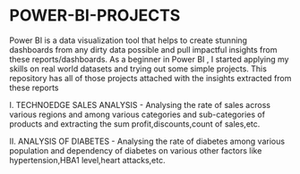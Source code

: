 # POWER-BI-PROJECTS
Power BI is a data visualization tool that helps to create stunning dashboards from any dirty data possible and pull impactful insights from these reports/dashboards.
As a beginner in Power BI , I started applying my skills on real world datasets and trying out some simple projects. 
This repository has all of those projects attached with the insights extracted from these reports 

I. TECHNOEDGE SALES ANALYSIS - Analysing the rate of sales across various regions and among various categories and sub-categories of products
and extracting the sum profit,discounts,count of sales,etc.

II. ANALYSIS OF DIABETES - Analysing the rate of diabetes among various population and dependency of diabetes on various other factors like hypertension,HBA1 level,heart attacks,etc.
